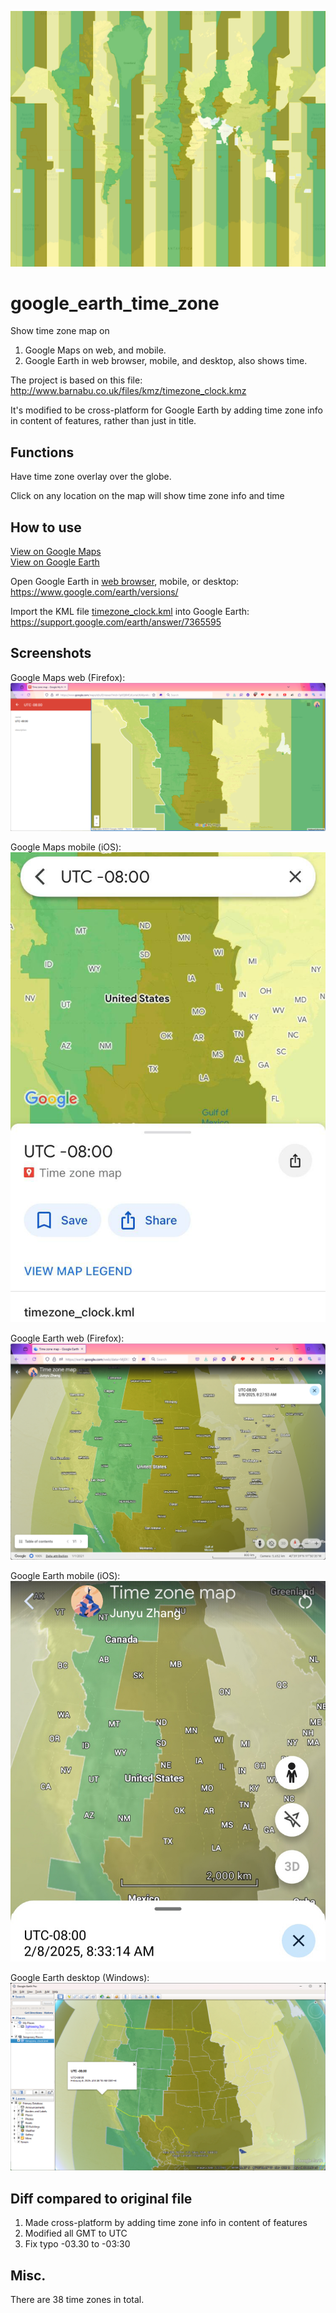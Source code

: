 ![](figs/banner.png)
# google_earth_time_zone
Show time zone map on
1. Google Maps on web, and mobile.
2. Google Earth in web browser, mobile, and desktop, also shows time.

The project is based on this file:
http://www.barnabu.co.uk/files/kmz/timezone_clock.kmz

It's modified to be cross-platform for Google Earth by adding time zone info in content of features, rather than just in title.

## Functions
Have time zone overlay over the globe.

Click on any location on the map will show time zone info and time

## How to use
[View  on Google Maps](https://www.google.com/maps/d/u/0/viewer?mid=1p6Q6MCzlLxrtaU6A6yn4od-uj4u9R6w8&usp=sharing)  
[View on Google Earth](https://earth.google.com/earth/d/1KD_1T8DSfpZK2PK2YF3Wpc-HSIru0BHQ?usp=sharing)  

Open Google Earth in [web browser](https://earth.google.com/web/), mobile, or desktop:
https://www.google.com/earth/versions/

Import the KML file [timezone_clock.kml](../../raw/main/timezone_clock.kml) into Google Earth:
https://support.google.com/earth/answer/7365595

## Screenshots
Google Maps web (Firefox):  
![](figs/screenshot_Google_Maps_web.png)

Google Maps mobile (iOS):  
![](figs/screenshot_Google_Maps_mobile_iOS.png)

Google Earth web (Firefox):  
![](figs/screenshot_Google_Earth_web.png)

Google Earth mobile (iOS):  
![](figs/screenshot_Google_Earth_mobile_iOS.png)

Google Earth desktop (Windows):  
![](figs/screenshot_Google_Earth_desktop_Windows.png)

## Diff compared to original file
1. Made cross-platform by adding time zone info in content of features
2. Modified all GMT to UTC
3. Fix typo -03.30 to -03:30

## Misc.
There are 38 time zones in total.
